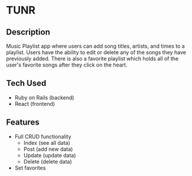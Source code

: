 # TUNR

## Description

Music Playlist app where users can add song titles, artists, and times to a playlist. Users have the ability to edit or delete any of the songs they have previously added. There is also a favorite playlist which holds all of the user's favorite songs after they click on the heart.

## Tech Used

- Ruby on Rails (backend)
- React (frontend)

## Features

- Full CRUD functionality
    - Index (see all data)
    - Post (add new data)
    - Update (update data)
    - Delete (delete data)
- Set favorites